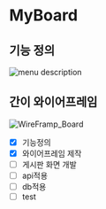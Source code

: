 # MyBoard

## 기능 정의
![menu description](https://github.com/handje/MyBoard/assets/57988006/987096c6-0d3a-45e6-b9a3-c70932c0100f)

## 간이 와이어프레임
![WireFramp_Board](https://github.com/handje/MyBoard/assets/57988006/41b2b667-16c2-4f8d-8600-f711c77c3198)

- [x] 기능정의
- [x] 와이어프레임 제작
- [ ] 게시판 화면 개발
- [ ] api적용
- [ ] db적용
- [ ] test
